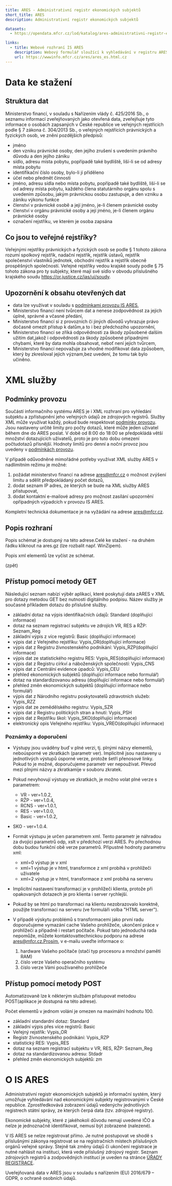 ```yaml
---
title: ARES - Administrativní registr ekonomických subjektů
short_title: ARES
description: Administrativní registr ekonomických subjektů

datasets:
  - https://opendata.mfcr.cz/lod/katalog/ares-administrativni-registr-ekonomickych-subjektu

links:
  - title: Webové rozhraní IS ARES
    description: Webový formulář sloužící k vyhledávání v registru ARES
    url: https://wwwinfo.mfcr.cz/ares/ares_es.html.cz
---
```


# Data ke stažení

## Struktura dat

Ministerstvo financí, v souladu s Nařízením vlády č. 425/2016 Sb., o seznamu informací zveřejňovaných jako otevřená data, zveřejňuje tyto informace o osobách zapsaných v České republice ve veřejných rejstřících podle § 7 zákona č. 304/2013 Sb., o veřejných rejstřících právnických a fyzických osob, ve znění pozdějších předpisů: 

 - jméno
 - den vzniku právnické osoby, den jejího zrušení s uvedením právního důvodu a den jejího zániku
 - sídlo, adresu místa pobytu, popřípadě také bydliště, liší-li se od adresy místa pobytu
 - identifikační číslo osoby, bylo-li jí přiděleno
 - účel nebo předmět činnosti
 - jméno, adresu sídla nebo místa pobytu, popřípadě také bydliště, liší-li se od adresy místa pobytu, každého člena statutárního orgánu spolu s uvedením způsobu, jakým právnickou osobu zastupuje, a den vzniku a zániku výkonu funkce
 - členství v právnické osobě a její jméno, je-li členem právnické osoby
 - členství v orgánu právnické osoby a její jméno, je-li členem orgánu právnické osoby
 - označení rejstříku, ve kterém je osoba zapsána

## Co jsou to veřejné rejstříky?
Veřejnými rejstříky právnických a fyzických osob se podle § 1 tohoto zákona rozumí spolkový rejstřík, nadační rejstřík, rejstřík ústavů, rejstřík společenství vlastníků jednotek, obchodní rejstřík a rejstřík obecně prospěšných společností. Veřejné rejstříky vedou krajské soudy podle § 75 tohoto zákona pro ty subjekty, které mají své sídlo v obvodu příslušného krajského soudu https://or.justice.cz/ias/ui/soudy.

## Upozornění k obsahu otevřených dat

 - data lze využívat v souladu s [podmínkami provozu IS ARES](http://wwwinfo.mfcr.cz/ares/ares_podminky.html.cz),
 - Ministerstvo financí není tvůrcem dat a nenese zodpovědnost za jejich úplné, správné a včasné předání,
 - Ministerstvo financí si z provozních či jiných důvodů vyhrazuje právo dočasně omezit přístup k datům,a to i bez předchozího upozornění,
 - Ministerstvo financí se zříká odpovědnosti za škody způsobené dalším užitím dat,jakož i odpovědnosti za škody způsobené případnými chybami, které by data mohla obsahovat, neboť není jejich tvůrcem,
 - Ministerstvo financí nepovažuje za vhodné modifikovat data způsobem, který by zkresloval jejich význam,bez uvedení, že tomu tak bylo učiněno.


# XML služby

## Podmínky provozu
Součástí informačního systému ARES je i XML rozhraní pro vyhledání subjektu a zpřístupnění jeho veřejných údajů ze zdrojových registrů. Služby XML může využívat každý, pokud bude respektovat [podmínky provozu](https://wwwinfo.mfcr.cz/ares/ares_podminky.html.cz). Jsou nastaveny určité limity pro počty dotazů, které může jeden uživatel během dne do ARES poslat. V době od 8:00 do 18:00 se předpokládá větší množství dotazujících uživatelů, proto je pro tuto dobu omezení počtudotazů přísnější. Hodnoty limitů pro denní a noční provoz jsou uvedeny v [podmínkách provozu](https://wwwinfo.mfcr.cz/ares/ares_podminky.html.cz).

V případě odůvodněné mimořádné potřeby využívat XML služby ARES v nadlimitním režimu je možné: 
 1. požádat ministerstvo financí na adrese [ares@mfcr.cz](mailto:ares@mfcr.cz) o možnost zvýšení limitu a sdělit předpokládaný počet dotazů,
 2. dodat seznam IP adres, ze kterých se bude na XML služby ARES přistupovat,
 3. dodat kontaktní e-mailové adresy pro možnost zasílání upozornění opřípadných výpadcích v provozu IS ARES.


Kompletní technická dokumentace je na vyžádání na adrese [ares@mfcr.cz](mailto:ares@mfcr.cz).



## Popis rozhraní

Popis schémat je dostupný na této adrese.Celé ke stažení - na druhém řádku kliknout na ares.gz (lze rozbalit např. WinZipem).

Popis xml elementů lze vyčíst ze schémat.

(zpět)



## Přístup pomocí metody GET

Následující seznam nabízí výběr aplikací, které poskytují data zARES v XML pro dotazy metodou GET bez nutnosti digitálního podpisu. Název služby je současně příkladem dotazu do příslušné služby. 
 - základní dotaz na výpis identifikačních údajů: Standard (doplňující informace)
 - dotaz na seznam registrací subjektu ve zdrojích VR, RES a RŽP: Seznam_Reg
 - základní výpis z více registrů: Basic (doplňující informace)
 - výpis dat z Veřejného rejstříku: Vypis_OR(doplňující informace)
 - výpis dat z Registru živnostenského podnikání: Vypis_RZP(doplňující informace)
 - výpis dat ze statistického registru RES: Vypis_RES(doplňující informace)
 - výpis dat z Registru církví a náboženských společností: Vypis_CNS
 - výpis dat z Centrální evidence úpadců: Vypis_CEU
 - přehled ekonomických subjektů (doplňující informace nebo formulář)
 - dotaz na standardizovanou adresu (doplňující informace nebo formulář)
 - přehled změn ekonomických subjektů (doplňující informace nebo formulář)
 - výpis dat z Národního registru poskytovatelů zdravotních služeb: Vypis_RZZ
 - výpis dat ze zemědělského registru: Vypis_SZR
 - výpis dat z Registru politických stran a hnutí: Vypis_PSH
 - výpis dat z Rejstříku škol: Vypis_SKO(doplňující informace)
 - elektronický opis Veřejného rejstříku: Vypis_VREO(doplňující informace)

### Poznámky a doporučení
- Výstupy jsou uváděny buď v plné verzi, tj. plnými názvy elementů, neboúsporné ve zkratkách (parametr ver). Implicitně jsou nastaveny u jednotlivých výstupů úsporné verze, protože šetří přenosové linky. Pokud to je možné, doporučujeme parametr ver nepoužívat. Převod mezi plnými názvy a zkratkamije v souboru zkratek.
- Pokud nevyhovují výstupy ve zkratkách, je možno volat plné verze s parametrem:
  - VR - ver=1.0.2,
  - RŽP - ver=1.0.4,
  - RCNS - ver=1.0.1,
  - RES - ver=1.0.0,
  - Basic - ver=1.0.2,
- SKO - ver=1.0.4.
- Formát výstupu je určen parametrem xml. Tento parametr je náhradou za dvojici parametrů odp, xslt v předchozí verzi ARES. Po přechodnou dobu budou funkční obě verze parametrů. Přípustné hodnoty parametru xml: 
  - xml=0 výstup je v xml 
  - xml=1 výstup je v html, transformce z xml probíhá v prohlížeči uživatele 
  - xml=2 výstup je v html, transformace z xml probíhá na serveru 

- Implicitní nastavení transformací je v prohlížeči klienta, protože při opakovaných dotazech je pro klienta i server rychlejší.
- Pokud by se html po transformaci na klientu nezobrazovalo korektně, použijte transformaci na serveru (ve formuláři volba "HTML server").
- V případě výskytu problémů s transformacemi jako první radu doporučujeme vymazání cache Vašeho prohlížeče, ukončení práce v prohlížeči a případně i restart počítače. Pokud tato jednoduchá rada nepomůže, můžete kontaktovattechnickou podporu na adrese ares@mfcr.cz.Prosím, v e-mailu uveďte informace o:
    1. hardware Vašeho počítače (stačí typ procesoru a množství paměti RAM)
    2. číslo verze Vašeho operačního systému
    3. číslo verze Vámi používaného prohlížeče

## Přístup pomocí metody POST

Automatizovaně lze k některým službám přistupovat metodou POST(aplikace je dostupná na této adrese).

Počet elementů <Dotaz> v jednom volání je omezen na maximální hodnotu 100.
- základní standardní dotaz: Standard
- základní výpis přes více registrů: Basic
- Veřejný rejstřík: Vypis_OR
- Registr živnostenského podnikání: Vypis_RZP
- statistický RES: Vypis_RES
- dotaz na seznam registrací subjektu v VR, RES, RŽP: Seznam_Reg
- dotaz na standardizovanou adresu: Stdadr
- přehled změn ekonomických subjektů: zm


# O IS ARES
Administrativní registr ekonomických subjektů je informační systém, který umožňuje vyhledávání nad ekonomickými subjekty registrovanými v České republice. Zprostředkovává zobrazení údajů vedenýchv jednotlivých registrech státní správy, ze kterých čerpá data (tzv. zdrojové registry).

Ekonomické subjekty, které z jakéhokoli důvodu nemají uvedené IČO a nelze je jednoznačně identifikovat, nemusí být zobrazené (nalezené).

V IS ARES se nelze registrovat přímo. Je nutné postupovat ve shodě s příslušnými zákonya registrovat se na registračních místech příslušných orgánů veřejné správy. Stejně tak změny údajů či ukončení registrace je nutné nahlásit na instituci, která vede příslušný zdrojový registr. Seznam zdrojových registrů a zodpovědných institucí je uveden na stránce [ÚŘADY REGISTRACE](https://wwwinfo.mfcr.cz/ares/ares_rm.html.cz).

Uveřejňovaná data v ARES jsou v souladu s nařízením (EU) 2016/679 – GDPR, o ochraně osobních údajů.
